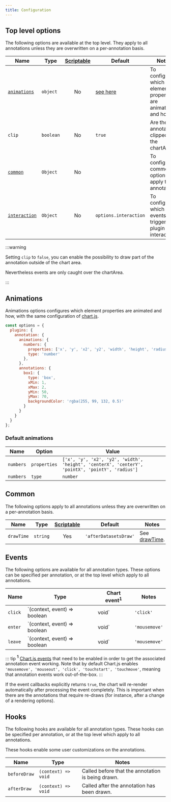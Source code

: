 ```yaml
---
title: Configuration
---
```


## Top level options

The following options are available at the top level. They apply to all annotations unless they are overwritten on a per-annotation basis.

| Name | Type | [Scriptable](options#scriptable-options) | Default | Notes
| ---- | ---- | :----: | ---- | ----
| [`animations`](#animations) | `object` | No | [see here](#default-animations) | To configure which element properties are animated and how.
| `clip` | `boolean` | No | `true` | Are the annotations clipped to the chartArea.
| [`common`](#common) | `Object` | No | | To configure common options apply to all annotations
| [`interaction`](options#interaction) | `Object` | No | `options.interaction` | To configure which events trigger plugin interactions

:::warning

Setting `clip` to `false`, you can enable the possibility to draw part of the annotation outside of the chart area.

Nevertheless events are only caught over the chartArea.

:::

## Animations

Animations options configures which element properties are animated and how, with the same configuration of [chart.js](https://www.chartjs.org/docs/latest/configuration/animations.html#animations-2). 

```javascript
const options = {
  plugins: {
    annotation: {
      animations: {
        numbers: {
          properties: ['x', 'y', 'x2', 'y2', 'width', 'height', 'radius'],
          type: 'number'
        },
      },
      annotations: {
        box1: {
          type: 'box',
          xMin: 1,
          xMax: 2,
          yMin: 50,
          yMax: 70,
          backgroundColor: 'rgba(255, 99, 132, 0.5)'
        }
      }
    }
  }
};
```

### Default animations

| Name | Option | Value
| ---- | ---- | ----
| `numbers` | `properties` | `['x', 'y', 'x2', 'y2', 'width', 'height', 'centerX', 'centerY', 'pointX', 'pointY', 'radius']`
| `numbers` | `type` | `number`

## Common

The following options apply to all annotations unless they are overwritten on a per-annotation basis.

| Name | Type | [Scriptable](options#scriptable-options) | Default | Notes
| ---- | ---- | :----: | ---- | ----
| `drawTime` | `string` | Yes | `'afterDatasetsDraw'` | See [drawTime](options#draw-time).

## Events

The following options are available for all annotation types. These options can be specified per annotation, or at the top level which apply to all annotations.

| Name | Type | Chart event<sup>1</sup> | Notes
| ---- | ---- | ---- | ----
| `click` | `(context, event) => boolean | void` | `'click'` | Called when a single click occurs on the annotation.
| `enter` | `(context, event) => boolean | void` | `'mousemove'` | Called when the mouse enters the annotation.
| `leave` | `(context, event) => boolean | void` | `'mousemove'` | Called when the mouse leaves the annotation.

::: tip
**<sup>1</sup>** [Chart.js events](https://www.chartjs.org/docs/latest/configuration/interactions.html#events) that need to be enabled in order to get the associated annotation event working. Note that by default Chart.js enables `'mousemove', 'mouseout', 'click', 'touchstart', 'touchmove'`, meaning that annotation events work out-of-the-box.
:::

If the event callbacks explicitly returns `true`, the chart will re-render automatically after processing the event completely. This is important when there are the annotations that require re-draws (for instance, after a change of a rendering options).

## Hooks

The following hooks are available for all annotation types. These hooks can be specified per annotation, or at the top level which apply to all annotations.

These hooks enable some user customizations on the annotations.

| Name | Type | Notes
| ---- | ---- | ----
| `beforeDraw` | `(context) => void ` | Called before that the annotation is being drawn.
| `afterDraw` | `(context) => void` | Called after the annotation has been drawn.
